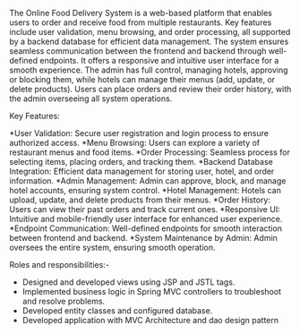 The Online Food Delivery System is a web-based platform that enables users to order and receive food from multiple restaurants. Key features include user validation, menu browsing, and order processing, all supported by a backend database for efficient data management. The system ensures seamless communication between the frontend and backend through well-defined endpoints. It offers a responsive and intuitive user interface for a smooth experience. The admin has full control, managing hotels, approving or blocking them, while hotels can manage their menus (add, update, or delete products). Users can place orders and review their order history, with the admin overseeing all system operations.

Key Features:

*User Validation: Secure user registration and login process to ensure authorized access.
*Menu Browsing: Users can explore a variety of restaurant menus and food items.
*Order Processing: Seamless process for selecting items, placing orders, and tracking them.
*Backend Database Integration: Efficient data management for storing user, hotel, and order information.
*Admin Management: Admin can approve, block, and manage hotel accounts, ensuring system control.
*Hotel Management: Hotels can upload, update, and delete products from their menus.
*Order History: Users can view their past orders and track current ones.
*Responsive UI: Intuitive and mobile-friendly user interface for enhanced user experience.
*Endpoint Communication: Well-defined endpoints for smooth interaction between frontend and backend.
*System Maintenance by Admin: Admin oversees the entire system, ensuring smooth operation.

Roles and responsibilities:- 

* Designed and developed views using JSP and JSTL tags.
* Implemented business logic in Spring MVC controllers to troubleshoot and resolve problems.
* Developed entity classes and configured database.
* Developed application with MVC Architecture and dao design pattern
